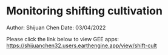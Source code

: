 # Monitoring shifting cultivation

Author: Shijuan Chen
Date: 03/04/2022

Please click the link below to view GEE apps:
https://shijuanchen32.users.earthengine.app/view/shift-cult
